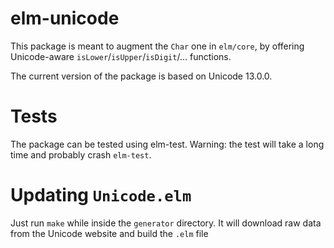 # elm-unicode
This package is meant to augment the `Char` one in `elm/core`, by offering Unicode-aware `isLower`/`isUpper`/`isDigit`/... functions.

The current version of the package is based on Unicode 13.0.0.

# Tests #
The package can be tested using elm-test. Warning: the test will take a long time and probably crash `elm-test`.

# Updating `Unicode.elm` #
Just run `make` while inside the `generator` directory. It will download raw data from the Unicode website and build the `.elm` file
